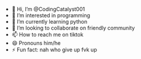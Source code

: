 - 👋 Hi, I’m @CodingCatalyst001
- 👀 I’m interested in programming
- 🌱 I’m currently learning python
- 💞️ I’m looking to collaborate on friendly community 
- 📫 How to reach me on tiktok
- 😄 Pronouns him/he
- ⚡ Fun fact: nah who give up fvk up

<!---
CodingCatalyst001/CodingCatalyst001 is a ✨ special ✨ repository because its `README.md` (this file) appears on your GitHub profile.
You can click the Preview link to take a look at your changes.
--->
